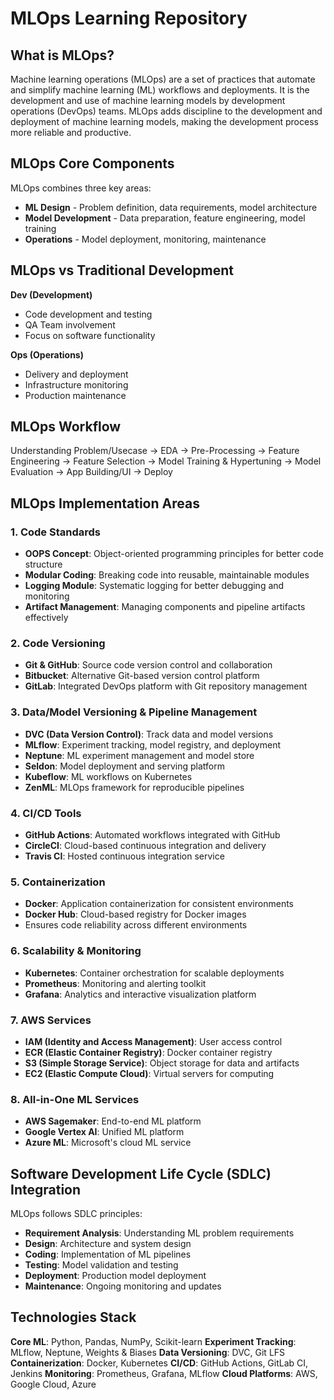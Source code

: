 # MLOps Learning Repository

## What is MLOps?

Machine learning operations (MLOps) are a set of practices that automate and simplify machine learning (ML) workflows and deployments. It is the development and use of machine learning models by development operations (DevOps) teams. MLOps adds discipline to the development and deployment of machine learning models, making the development process more reliable and productive.

## MLOps Core Components

MLOps combines three key areas:
- **ML Design** - Problem definition, data requirements, model architecture
- **Model Development** - Data preparation, feature engineering, model training
- **Operations** - Model deployment, monitoring, maintenance

## MLOps vs Traditional Development

**Dev (Development)**
- Code development and testing
- QA Team involvement
- Focus on software functionality

**Ops (Operations)** 
- Delivery and deployment
- Infrastructure monitoring
- Production maintenance

## MLOps Workflow

Understanding Problem/Usecase → EDA → Pre-Processing → Feature Engineering → Feature Selection → Model Training & Hypertuning → Model Evaluation → App Building/UI → Deploy

## MLOps Implementation Areas

### 1. Code Standards
- **OOPS Concept**: Object-oriented programming principles for better code structure
- **Modular Coding**: Breaking code into reusable, maintainable modules
- **Logging Module**: Systematic logging for better debugging and monitoring
- **Artifact Management**: Managing components and pipeline artifacts effectively

### 2. Code Versioning
- **Git & GitHub**: Source code version control and collaboration
- **Bitbucket**: Alternative Git-based version control platform
- **GitLab**: Integrated DevOps platform with Git repository management

### 3. Data/Model Versioning & Pipeline Management
- **DVC (Data Version Control)**: Track data and model versions
- **MLflow**: Experiment tracking, model registry, and deployment
- **Neptune**: ML experiment management and model store
- **Seldon**: Model deployment and serving platform
- **Kubeflow**: ML workflows on Kubernetes
- **ZenML**: MLOps framework for reproducible pipelines

### 4. CI/CD Tools
- **GitHub Actions**: Automated workflows integrated with GitHub
- **CircleCI**: Cloud-based continuous integration and delivery
- **Travis CI**: Hosted continuous integration service

### 5. Containerization
- **Docker**: Application containerization for consistent environments
- **Docker Hub**: Cloud-based registry for Docker images
- Ensures code reliability across different environments

### 6. Scalability & Monitoring
- **Kubernetes**: Container orchestration for scalable deployments
- **Prometheus**: Monitoring and alerting toolkit
- **Grafana**: Analytics and interactive visualization platform

### 7. AWS Services
- **IAM (Identity and Access Management)**: User access control
- **ECR (Elastic Container Registry)**: Docker container registry
- **S3 (Simple Storage Service)**: Object storage for data and artifacts
- **EC2 (Elastic Compute Cloud)**: Virtual servers for computing

### 8. All-in-One ML Services
- **AWS Sagemaker**: End-to-end ML platform
- **Google Vertex AI**: Unified ML platform
- **Azure ML**: Microsoft's cloud ML service

## Software Development Life Cycle (SDLC) Integration

MLOps follows SDLC principles:
- **Requirement Analysis**: Understanding ML problem requirements
- **Design**: Architecture and system design
- **Coding**: Implementation of ML pipelines
- **Testing**: Model validation and testing
- **Deployment**: Production model deployment
- **Maintenance**: Ongoing monitoring and updates

## Technologies Stack

**Core ML**: Python, Pandas, NumPy, Scikit-learn
**Experiment Tracking**: MLflow, Neptune, Weights & Biases
**Data Versioning**: DVC, Git LFS
**Containerization**: Docker, Kubernetes
**CI/CD**: GitHub Actions, GitLab CI, Jenkins
**Monitoring**: Prometheus, Grafana, MLflow
**Cloud Platforms**: AWS, Google Cloud, Azure

